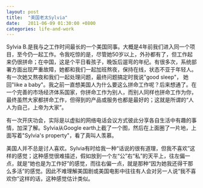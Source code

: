 ```yaml
---
layout: post
title:  "美国老太Sylvia"
date:   2011-06-09 01:30:00 +0800
categories: life-and-work
---
```


Sylvia B.是我与之工作时间最长的一个美国同事。大概是4年前我们进入同一个项目，至今仍一起工作。令我吃惊的是，尽管她50岁以上，外孙都有了，但工作起来仍很拼命；在中国，这是个平日看孩子，晚饭后遛弯的年纪。有很多次，系统部署方面出现严重故障，她都和我们一起加班熬夜，保持在线，状态不亚于年轻人。有一次她又熬夜和我们一起处理问题，最终问题搞定时我说"good sleep"， 她回"like a baby"。我之前一直想美国人为什么要这么拼命工作呢？后来想通了。在一个完善的市场经济体系国家，你拼命工作为别人，而别人同样也拼命工作为你，最终虽然大家都拼命工作，但得到的产品或服务也都是最好的；这就是所谓的“人人为自己，上帝为大家”。

有一次开庆功会，实际是以虚拟的网络电话会议方式彼此分享各自生活中有趣的事情，加深了解。Sylvia从Google earth上截了一个图，然后在上面圈了一片地，上面写着"Sylvia's property"，看了真叫人羡慕。

美国人并不总是讨人喜欢。Sylvia有时给我一种“话说的很有道理，但我不喜欢”这样的感觉；这种感觉很难描述，假如放到一个左“公”右“私”的天平上，往左偏一点，就是“她也是为工作好”的感觉，而往右偏一点，就是那种“因为她我还得干那么多活”的感觉。因此不难理解美国剧或美国电影中往往有人会对另一人说“我不喜欢你”这样的话，这种感觉估计类似。
